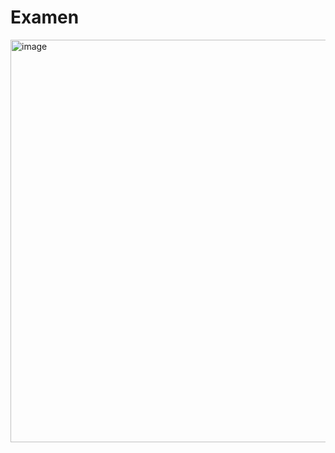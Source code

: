 # Examen

<img width="644" alt="image" src="https://user-images.githubusercontent.com/98240453/202813504-fcd07466-6954-432e-bfdb-79feeca93def.png">

